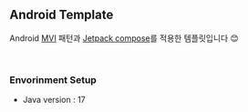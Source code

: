 ## Android Template
Android [MVI](https://github.com/orbit-mvi/orbit-mvi) 패턴과 [Jetpack compose](https://developer.android.com/jetpack/compose)를 적용한 템플릿입니다 😊

<br>

### Envorinment Setup
- Java version : 17
